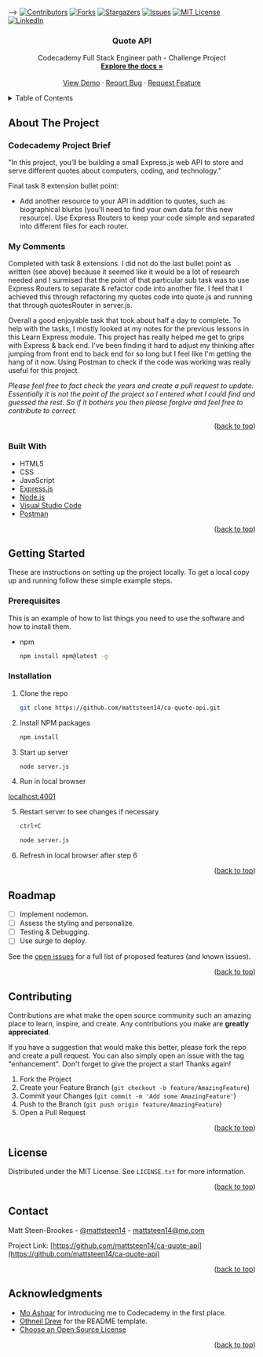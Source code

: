 
<a name="readme-top"></a>

-->
[![Contributors][contributors-shield]][contributors-url]
[![Forks][forks-shield]][forks-url]
[![Stargazers][stars-shield]][stars-url]
[![Issues][issues-shield]][issues-url]
[![MIT License][license-shield]][license-url]
[![LinkedIn][linkedin-shield]][linkedin-url]

<h3 align="center">Quote API</h3>

  <p align="center">
    Codecademy Full Stack Engineer path - Challenge Project
    <br />
    <a href="https://github.com/mattsteen14/ca-quote-api"><strong>Explore the docs »</strong></a>
    <br />
    <br />
    <a href="https://github.com/mattsteen14/ca-quote-api">View Demo</a>
    ·
    <a href="https://github.com/mattsteen14/ca-quote-api/issues/new?labels=bug&template=bug-report---.md">Report Bug</a>
    ·
    <a href="https://github.com/mattsteen14/ca-quote-api/issues/new?labels=enhancement&template=feature-request---.md">Request Feature</a>
  </p>
</div>


<!-- TABLE OF CONTENTS -->
<details>
  <summary>Table of Contents</summary>
  <ol>
    <li>
      <a href="#about-the-project">About The Project</a>
      <ul>
        <li><a href="#built-with">Built With</a></li>
      </ul>
    </li>
    <li>
      <a href="#getting-started">Getting Started</a>
      <ul>
        <li><a href="#prerequisites">Prerequisites</a></li>
        <li><a href="#installation">Installation</a></li>
      </ul>
    </li>
    <li><a href="#roadmap">Roadmap</a></li>
    <li><a href="#contributing">Contributing</a></li>
    <li><a href="#license">License</a></li>
    <li><a href="#contact">Contact</a></li>
    <li><a href="#acknowledgments">Acknowledgments</a></li>
  </ol>
</details>



<!-- ABOUT THE PROJECT -->
## About The Project

### Codecademy Project Brief

"In this project, you’ll be building a small Express.js web API to store and serve different quotes about computers, coding, and technology."

Final task 8 extension bullet point:
* Add another resource to your API in addition to quotes, such as biographical blurbs (you’ll need to find your own data for this new resource). Use Express Routers to keep your code simple and separated into different files for each router.

### My Comments

Completed with task 8 extensions. I did not do the last bullet point as written (see above) because it seemed like it would be a lot of research needed and I surmised that the point of that particular sub task was to use Express Routers to separate & refactor code into another file. I feel that I achieved this through refactoring my quotes code into quote.js and running that through quotesRouter in server.js. 

Overall a good enjoyable task that took about half a day to complete. To help with the tasks, I mostly looked at my notes for the previous lessons in this Learn Express module. This project has really helped me get to grips with Express & back end. I've been finding it hard to adjust my thinking after jumping from front end to back end for so long but I feel like I'm getting the hang of it now. Using Postman to check if the code was working was really useful for this project.

*Please feel free to fact check the years and create a pull request to update. Essentially it is not the point of the project so I entered what I could find and guessed the rest. So if it bothers you then please forgive and feel free to contribute to correct.*

<p align="right">(<a href="#readme-top">back to top</a>)</p>


### Built With

- HTML5
- CSS
- JavaScript
- [Express.js](http://expressjs.com/)
- [Node.js](https://nodejs.org/en)
- [Visual Studio Code](https://code.visualstudio.com)
- [Postman](http://postman.com)

<p align="right">(<a href="#readme-top">back to top</a>)</p>



<!-- GETTING STARTED -->
## Getting Started

These are instructions on setting up the project locally.
To get a local copy up and running follow these simple example steps.

### Prerequisites

This is an example of how to list things you need to use the software and how to install them.
* npm
  ```sh
  npm install npm@latest -g
  ```

### Installation

<!-- 1. Get a free API Key at [https://example.com](https://example.com) -->
1. Clone the repo
   ```sh
   git clone https://github.com/mattsteen14/ca-quote-api.git
   ```
2. Install NPM packages
   ```sh
   npm install
   ```
3. Start up server
   ```sh
   node server.js
   ```
4. Run in local browser

[localhost:4001](http://localhost:4001/)

5. Restart server to see changes if necessary
   ```sh
   ctrl+C
   ```
   ```sh
   node server.js
   ```
6. Refresh in local browser after step 6

<p align="right">(<a href="#readme-top">back to top</a>)</p>

<!-- ROADMAP -->
## Roadmap

- [ ] Implement nodemon.
- [ ] Assess the styling and personalize.
- [ ] Testing & Debugging.
- [ ] Use surge to deploy.

See the [open issues](https://github.com/mattsteen14/ca-quote-api/issues) for a full list of proposed features (and known issues).

<p align="right">(<a href="#readme-top">back to top</a>)</p>



<!-- CONTRIBUTING -->
## Contributing

Contributions are what make the open source community such an amazing place to learn, inspire, and create. Any contributions you make are **greatly appreciated**.

If you have a suggestion that would make this better, please fork the repo and create a pull request. You can also simply open an issue with the tag "enhancement".
Don't forget to give the project a star! Thanks again!

1. Fork the Project
2. Create your Feature Branch (`git checkout -b feature/AmazingFeature`)
3. Commit your Changes (`git commit -m 'Add some AmazingFeature'`)
4. Push to the Branch (`git push origin feature/AmazingFeature`)
5. Open a Pull Request

<p align="right">(<a href="#readme-top">back to top</a>)</p>



<!-- LICENSE -->
## License

Distributed under the MIT License. See `LICENSE.txt` for more information.

<p align="right">(<a href="#readme-top">back to top</a>)</p>



<!-- CONTACT -->
## Contact

Matt Steen-Brookes - [@mattsteen14](https://twitter.com/mattsteen14) - mattsteen14@me.com

Project Link: [https://github.com/mattsteen14/ca-quote-api](https://github.com/mattsteen14/ca-quote-api)

<p align="right">(<a href="#readme-top">back to top</a>)</p>



<!-- ACKNOWLEDGMENTS -->
## Acknowledgments

* [Mo Ashqar](https://github.com/ashqar) for introducing me to Codecademy in the first place. 
* [Othneil Drew](https://github.com/othneildrew) for the README template.
* [Choose an Open Source License](https://choosealicense.com)

<p align="right">(<a href="#readme-top">back to top</a>)</p>



<!-- MARKDOWN LINKS & IMAGES -->
<!-- https://www.markdownguide.org/basic-syntax/#reference-style-links -->
[contributors-shield]: https://img.shields.io/github/contributors/mattsteen14/ca-quote-api.svg?style=for-the-badge
[contributors-url]: https://github.com/mattsteen14/ca-quote-api/graphs/contributors
[forks-shield]: https://img.shields.io/github/forks/mattsteen14/ca-quote-api.svg?style=for-the-badge
[forks-url]: https://github.com/mattsteen14/ca-quote-api/network/members
[stars-shield]: https://img.shields.io/github/stars/mattsteen14/ca-quote-api.svg?style=for-the-badge
[stars-url]: https://github.com/mattsteen14/ca-quote-api/stargazers
[issues-shield]: https://img.shields.io/github/issues/mattsteen14/ca-quote-api.svg?style=for-the-badge
[issues-url]: https://github.com/mattsteen14/ca-quote-api/issues
[license-shield]: https://img.shields.io/github/license/mattsteen14/ca-quote-api.svg?style=for-the-badge
[license-url]: https://github.com/mattsteen14/ca-quote-api/blob/main/LICENSE
[linkedin-shield]: https://img.shields.io/badge/-LinkedIn-black.svg?style=for-the-badge&logo=linkedin&colorB=555
[linkedin-url]: https://www.linkedin.com/in/mattsteen14
[product-screenshot]: /portfolio/resources/images/PortfolioScreenshot.png
[Next.js]: https://img.shields.io/badge/next.js-000000?style=for-the-badge&logo=nextdotjs&logoColor=white
[Next-url]: https://nextjs.org/
[React.js]: https://img.shields.io/badge/React-20232A?style=for-the-badge&logo=react&logoColor=61DAFB
[React-url]: https://reactjs.org/
[Vue.js]: https://img.shields.io/badge/Vue.js-35495E?style=for-the-badge&logo=vuedotjs&logoColor=4FC08D
[Vue-url]: https://vuejs.org/
[Angular.io]: https://img.shields.io/badge/Angular-DD0031?style=for-the-badge&logo=angular&logoColor=white
[Angular-url]: https://angular.io/
[Svelte.dev]: https://img.shields.io/badge/Svelte-4A4A55?style=for-the-badge&logo=svelte&logoColor=FF3E00
[Svelte-url]: https://svelte.dev/
[Laravel.com]: https://img.shields.io/badge/Laravel-FF2D20?style=for-the-badge&logo=laravel&logoColor=white
[Laravel-url]: https://laravel.com
[Bootstrap.com]: https://img.shields.io/badge/Bootstrap-563D7C?style=for-the-badge&logo=bootstrap&logoColor=white
[Bootstrap-url]: https://getbootstrap.com
[JQuery.com]: https://img.shields.io/badge/jQuery-0769AD?style=for-the-badge&logo=jquery&logoColor=white
[JQuery-url]: https://jquery.com 
